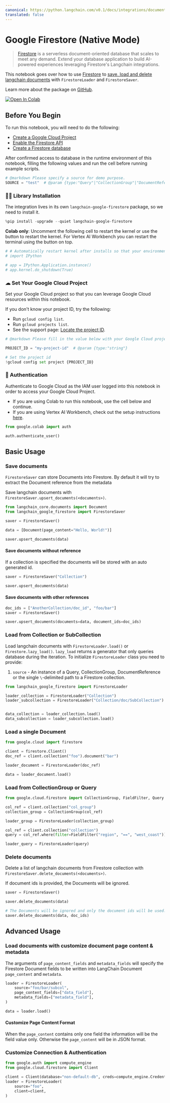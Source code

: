 ```yaml
---
canonical: https://python.langchain.com/v0.1/docs/integrations/document_loaders/google_firestore
translated: false
---
```


# Google Firestore (Native Mode)

> [Firestore](https://cloud.google.com/firestore) is a serverless document-oriented database that scales to meet any demand. Extend your database application to build AI-powered experiences leveraging Firestore's Langchain integrations.

This notebook goes over how to use [Firestore](https://cloud.google.com/firestore) to [save, load and delete langchain documents](/docs/modules/data_connection/document_loaders/) with `FirestoreLoader` and `FirestoreSaver`.

Learn more about the package on [GitHub](https://github.com/googleapis/langchain-google-firestore-python/).

[![Open In Colab](https://colab.research.google.com/assets/colab-badge.svg)](https://colab.research.google.com/github/googleapis/langchain-google-firestore-python/blob/main/docs/document_loader.ipynb)

## Before You Begin

To run this notebook, you will need to do the following:

* [Create a Google Cloud Project](https://developers.google.com/workspace/guides/create-project)
* [Enable the Firestore API](https://console.cloud.google.com/flows/enableapi?apiid=firestore.googleapis.com)
* [Create a Firestore database](https://cloud.google.com/firestore/docs/manage-databases)

After confirmed access to database in the runtime environment of this notebook, filling the following values and run the cell before running example scripts.

```python
# @markdown Please specify a source for demo purpose.
SOURCE = "test"  # @param {type:"Query"|"CollectionGroup"|"DocumentReference"|"string"}
```

### 🦜🔗 Library Installation

The integration lives in its own `langchain-google-firestore` package, so we need to install it.

```python
%pip install -upgrade --quiet langchain-google-firestore
```

**Colab only**: Uncomment the following cell to restart the kernel or use the button to restart the kernel. For Vertex AI Workbench you can restart the terminal using the button on top.

```python
# # Automatically restart kernel after installs so that your environment can access the new packages
# import IPython

# app = IPython.Application.instance()
# app.kernel.do_shutdown(True)
```

### ☁ Set Your Google Cloud Project

Set your Google Cloud project so that you can leverage Google Cloud resources within this notebook.

If you don't know your project ID, try the following:

* Run `gcloud config list`.
* Run `gcloud projects list`.
* See the support page: [Locate the project ID](https://support.google.com/googleapi/answer/7014113).

```python
# @markdown Please fill in the value below with your Google Cloud project ID and then run the cell.

PROJECT_ID = "my-project-id"  # @param {type:"string"}

# Set the project id
!gcloud config set project {PROJECT_ID}
```

### 🔐 Authentication

Authenticate to Google Cloud as the IAM user logged into this notebook in order to access your Google Cloud Project.

- If you are using Colab to run this notebook, use the cell below and continue.
- If you are using Vertex AI Workbench, check out the setup instructions [here](https://github.com/GoogleCloudPlatform/generative-ai/tree/main/setup-env).

```python
from google.colab import auth

auth.authenticate_user()
```

## Basic Usage

### Save documents

`FirestoreSaver` can store Documents into Firestore. By default it will try to extract the Document reference from the metadata

Save langchain documents with `FirestoreSaver.upsert_documents(<documents>)`.

```python
from langchain_core.documents import Document
from langchain_google_firestore import FirestoreSaver

saver = FirestoreSaver()

data = [Document(page_content="Hello, World!")]

saver.upsert_documents(data)
```

#### Save documents without reference

If a collection is specified the documents will be stored with an auto generated id.

```python
saver = FirestoreSaver("Collection")

saver.upsert_documents(data)
```

#### Save documents with other references

```python
doc_ids = ["AnotherCollection/doc_id", "foo/bar"]
saver = FirestoreSaver()

saver.upsert_documents(documents=data, document_ids=doc_ids)
```

### Load from Collection or SubCollection

Load langchain documents with `FirestoreLoader.load()` or `Firestore.lazy_load()`. `lazy_load` returns a generator that only queries database during the iteration. To initialize `FirestoreLoader` class you need to provide:

1. `source` - An instance of a Query, CollectionGroup, DocumentReference or the single `\`-delimited path to a Firestore collection.

```python
from langchain_google_firestore import FirestoreLoader

loader_collection = FirestoreLoader("Collection")
loader_subcollection = FirestoreLoader("Collection/doc/SubCollection")


data_collection = loader_collection.load()
data_subcollection = loader_subcollection.load()
```

### Load a single Document

```python
from google.cloud import firestore

client = firestore.Client()
doc_ref = client.collection("foo").document("bar")

loader_document = FirestoreLoader(doc_ref)

data = loader_document.load()
```

### Load from CollectionGroup or Query

```python
from google.cloud.firestore import CollectionGroup, FieldFilter, Query

col_ref = client.collection("col_group")
collection_group = CollectionGroup(col_ref)

loader_group = FirestoreLoader(collection_group)

col_ref = client.collection("collection")
query = col_ref.where(filter=FieldFilter("region", "==", "west_coast"))

loader_query = FirestoreLoader(query)
```

### Delete documents

Delete a list of langchain documents from Firestore collection with `FirestoreSaver.delete_documents(<documents>)`.

If document ids is provided, the Documents will be ignored.

```python
saver = FirestoreSaver()

saver.delete_documents(data)

# The Documents will be ignored and only the document ids will be used.
saver.delete_documents(data, doc_ids)
```

## Advanced Usage

### Load documents with customize document page content & metadata

The arguments of `page_content_fields` and `metadata_fields` will specify the Firestore Document fields to be written into LangChain Document `page_content` and `metadata`.

```python
loader = FirestoreLoader(
    source="foo/bar/subcol",
    page_content_fields=["data_field"],
    metadata_fields=["metadata_field"],
)

data = loader.load()
```

#### Customize Page Content Format

When the `page_content` contains only one field the information will be the field value only. Otherwise the `page_content` will be in JSON format.

### Customize Connection & Authentication

```python
from google.auth import compute_engine
from google.cloud.firestore import Client

client = Client(database="non-default-db", creds=compute_engine.Credentials())
loader = FirestoreLoader(
    source="foo",
    client=client,
)
```